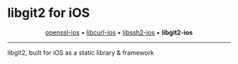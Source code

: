 # libgit2 for iOS

<p align="center">
  <a href="https://github.com/IMcD23/openssl-ios">openssl-ios</a> &bull;
  <a href="https://github.com/IMcD23/libcurl-ios">libcurl-ios</a> &bull;
  <a href="https://github.com/IMcD23/libssh2-ios">libssh2-ios</a> &bull;
  <b>libgit2-ios</b>
</p>

--------

libgit2, built for iOS as a static library &amp; framework
